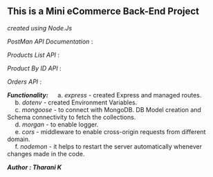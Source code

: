 ## This is a Mini eCommerce Back-End Project

*created  using Node.Js*

*PostMan API Documentation* : 

*Products List API* : 

*Product By ID API* : 

*Orders API* :

***Functionality:***
&emsp; a. *express* - created Express and managed routes.   
&emsp; b. *dotenv* - created Environment Variables.   
&emsp; c. *mongoose* - to connect with MongoDB. DB Model creation and Schema connectivity to fetch the collections.   
&emsp; d. *morgan* - to enable logger.   
&emsp; e. *cors* - middleware to enable cross-origin requests from different domain.   
&emsp; f. *nodemon* - it helps to restart the server automatically whenever changes made in the code.   

***Author : Tharani K***